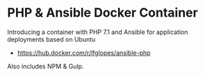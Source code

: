 # PHP & Ansible Docker Container

Introducing a container with PHP 7.1 and Ansible for application deployments based on Ubuntu

* https://hub.docker.com/r/lfglopes/ansible-php

Also includes NPM & Gulp.
